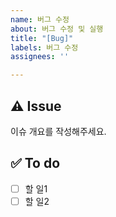 ```yaml
---
name: 버그 수정
about: 버그 수정 및 실행
title: "[Bug]"
labels: 버그 수정
assignees: ''

---
```


## ⚠️ Issue
이슈 개요를 작성해주세요.

## ✅ To do
- [ ] 할 일1
- [ ] 할 일2
